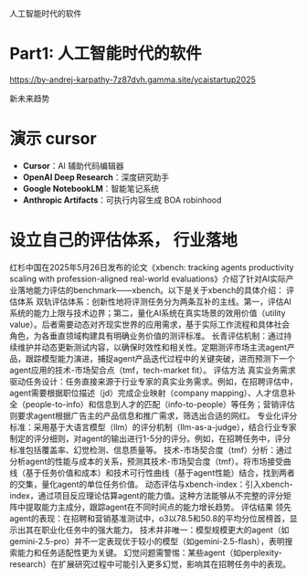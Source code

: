 
人工智能时代的软件

# Part1:  人工智能时代的软件

https://by-andrej-karpathy-7z87dvh.gamma.site/ycaistartup2025

新未来趋势

# 演示 cursor
- **Cursor**：AI 辅助代码编辑器
- **OpenAI Deep Research**：深度研究助手
- **Google NotebookLM**：智能笔记系统
- **Anthropic Artifacts**：可执行内容生成
BOA
robinhood

# 设立自己的评估体系， 行业落地
红杉中国在2025年5月26日发布的论文《xbench: tracking agents productivity scaling with profession-aligned real-world evaluations》介绍了针对AI实际产业落地能力评估的benchmark——xbench。以下是关于xbench的具体介绍：
评估体系
双轨评估体系：创新性地将评测任务分为两条互补的主线。第一，评估AI系统的能力上限与技术边界；第二，量化AI系统在真实场景的效用价值（utility value）。后者需要动态对齐现实世界的应用需求，基于实际工作流程和具体社会角色，为各垂直领域构建具有明确业务价值的测评标准。
长青评估机制：通过持续维护并动态更新测试内容，以确保时效性和相关性。定期测评市场主流agent产品，跟踪模型能力演进，捕捉agent产品迭代过程中的关键突破，进而预测下一个agent应用的技术-市场契合点（tmf，tech-market fit）。
评估方法
真实业务需求驱动任务设计：任务直接来源于行业专家的真实业务需求。例如，在招聘评估中，agent需要根据职位描述（jd）完成企业映射（company mapping）、人才信息补全（people-to-info）和信息到人才的匹配（info-to-people）等任务；营销评估则要求agent根据广告主的产品信息和推广需求，筛选出合适的网红。
专业化评分标准：采用基于大语言模型（llm）的评分机制（llm-as-a-judge），结合行业专家制定的评分细则，对agent的输出进行1-5分的评分。例如，在招聘任务中，评分标准包括覆盖率、幻觉检测、信息质量等。
技术-市场契合度（tmf）分析：通过分析agent的性能与成本的关系，预测其技术-市场契合度（tmf）。将市场接受曲线（基于任务价值和成本）和技术可行性曲线（基于agent性能）结合，找到两者的交集，量化agent的单位任务价值。
动态评估与xbench-index：引入xbench-index，通过项目反应理论估算agent的能力值。这种方法能够从不完整的评分矩阵中提取能力主成分，跟踪agent在不同时间点的能力增长趋势。
评估结果
领先agent的表现：在招聘和营销基准测试中，o3以78.5和50.8的平均分位居榜首，显示出其在职业化任务中的强大能力。
技术并非唯一：模型规模更大的agent（如gemini-2.5-pro）并不一定表现优于较小的模型（如gemini-2.5-flash），表明搜索能力和任务适配性更为关键。
幻觉问题需警惕：某些agent（如perplexity-research）在扩展研究过程中可能引入更多幻觉，影响其在招聘任务中的表现。